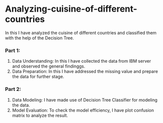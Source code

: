 # Analyzing-cuisine-of-different-countries    
In this I have analyzed the cuisine of different countries and classified them with the help of the Decision Tree.   

### Part 1:   
   1. Data Understanding: In this I have collected the data from IBM server and observed the general findinggs.   
   2. Data Preparation: In this I have addressed the missing value and prepare the data for further stage.   
   
### Part 2:  
   1. Data Modeling: I have made use of Decision Tree Classifier for modeling the data.  
   2. Model Evaluation: To check the model efficiency, I have plot confusion matrix to analyze the result.  
